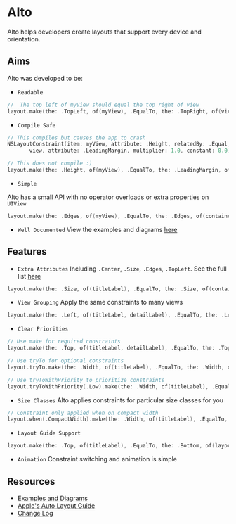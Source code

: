 
# Alto
Alto helps developers create layouts that support every device and orientation.

## Aims
Alto was developed to be:
- `Readable`

 ```Swift
//  The top left of myView should equal the top right of view
layout.make(the: .TopLeft, of(myView), .EqualTo, the: .TopRight, of(view))
```

- `Compile Safe`

 ```Swift
// This compiles but causes the app to crash
NSLayoutConstraint(item: myView, attribute: .Height, relatedBy: .Equal, toItem:
        view, attribute: .LeadingMargin, multiplier: 1.0, constant: 0.0)
```
 ```Swift
// This does not compile :)
layout.make(the: .Height, of(myView), .EqualTo, the: .LeadingMargin, of(view)) <-- Error
```

- `Simple`

 Alto has a small API with no operator overloads or extra properties on `UIView`
 ```Swift
layout.make(the: .Edges, of(myView), .EqualTo, the: .Edges, of(containerView))
```

- `Well Documented` View the examples and diagrams [here]()

## Features

- `Extra Attributes` Including `.Center`, `.Size`, `.Edges`, `.TopLeft`. See the full list [here]()

 ```Swift
layout.make(the: .Size, of(titleLabel), .EqualTo, the: .Size, of(containerView))
```

- `View Grouping` Apply the same constraints to many views

 ```Swift
layout.make(the: .Left, of(titleLabel, detailLabel), .EqualTo, the: .Left, of(containerView))
```

- `Clear Priorities`
 ```Swift
// Use make for required constraints
layout.make(the: .Top, of(titleLabel, detailLabel), .EqualTo, the: .Top, of(containerView))
```
 ```Swift
// Use tryTo for optional constraints
layout.tryTo.make(the: .Width, of(titleLabel), .EqualTo, the: .Width, of(containerView))
```
 ```Swift
// Use tryToWithPriority to prioritize constraints
layout.tryToWithPriority(.Low).make(the: .Width, of(titleLabel), .EqualTo, the: .Width, of(containerView))
```

- `Size Classes` Alto applies constraints for particular size classes for you

 ```Swift
// Constraint only applied when on compact width
layout.when(.CompactWidth).make(the: .Width, of(titleLabel), .EqualTo, the: .Width, of(containerView))
```
- `Layout Guide Support`

 ```Swift
layout.make(the: .Top, of(titleLabel), .EqualTo, the: .Bottom, of(layoutGuide))
```
- `Animation` Constraint switching and animation is simple

## Resources
- [Examples and Diagrams]()
- [Apple's Auto Layout Guide](https://developer.apple.com/library/ios/documentation/UserExperience/Conceptual/AutolayoutPG/)
- [Change Log]()
